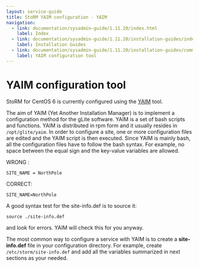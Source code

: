 ```yaml
---
layout: service-guide
title: StoRM YAIM configuration - YAIM
navigation:
  - link: documentation/sysadmin-guide/1.11.20/index.html
    label: Index
  - link: documentation/sysadmin-guide/1.11.20/installation-guides/index.html
    label: Installation Guides
  - link: documentation/sysadmin-guide/1.11.20/installation-guides/common/yaim-configuration-tool.html
    label: YAIM configuration tool
---
```


# YAIM configuration tool <a name="yaimconfiguration">&nbsp;</a>

StoRM for CentOS 6 is currently configured using the [YAIM][yaim-site] tool.

The aim of YAIM (Yet Another Installation Manager) is to implement a configuration method for the gLite software. YAIM is a set of bash scripts and functions. YAIM is distributed in rpm form and it usually resides in `/opt/glite/yaim`.
In order to configure a site, one or more configuration files are edited and the YAIM script is then executed. Since YAIM is mainly bash, all the configuration files have to follow the bash syntax. For example, no space between the equal sign and the key-value variables are allowed.

WRONG :

```
SITE_NAME = NorthPole
```

CORRECT:

```
SITE_NAME=NorthPole
```

A good syntax test for the site-info.def is to source it:

```
source ./site-info.def
```

and look for errors. YAIM will check this for you anyway.

The most common way to configure a service with YAIM is to create a **site-info.def** file in your configuration directory.
For example, create `/etc/storm/site-info.def` and add all the variables summarized in next sections as your needed.


[yaim-site]: https://twiki.cern.ch/twiki/bin/view/EGEE/YAIM
